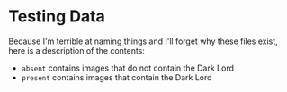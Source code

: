 # Testing Data

Because I'm terrible at naming things and I'll forget why
these files exist, here is a description of the contents:

- `absent` contains images that do not contain the Dark Lord
- `present` contains images that contain the Dark Lord
